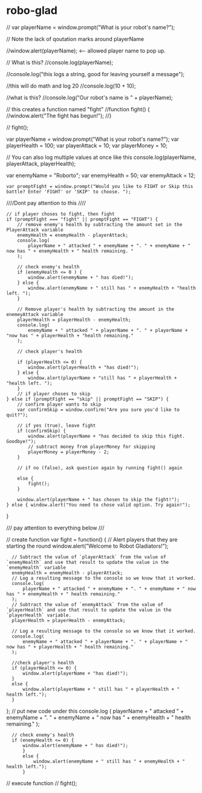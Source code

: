 # robo-glad




// var playerName = window.prompt("What is your robot's name?");

// Note the lack of qoutation marks around playerName

//window.alert(playerName); <-- allowed player name to pop up.

// What is this?
//console.log(playerName);

//console.log("this logs a string, good for leaving yourself a message");

//this will do math and log 20
//console.log(10 + 10);

//what is this?
//console.log("Our robot's name is " + playerName);

// this creates a function named "fight"
//function fight() {
    //window.alert("The fight has begun!");
  //}

  // fight();


  var playerName = window.prompt("What is your robot's name?");
  var playerHealth = 100;
  var playerAttack = 10;
  var playerMoney = 10;

  // You can also log multiple values at once like this
  console.log(playerName, playerAttack, playerHealth);

  var enemyName = "Roborto";
  var enemyHealth = 50;
  var enemyAttack = 12;


    var promptFight = window.prompt("Would you like to FIGHT or Skip this battle? Enter 'FIGHT' or 'SKIP' to choose. ");

////Dont pay attention to this ////

    // if player choses to fight, then fight
    if (promptFight === "fight" || promptFight == "FIGHT") {
        // remove enemy's health by subtracting the amount set in the PlayerAttack variable
        enemyHealth = enemyHealth - playerAttack;
        console.log(
            playerName + " attacked " + enemyName + ". " + enemyName + " now has " + enemyHealth + " health remaining. "
        );
    
        // check enemy's health
        if (enemyHealth <= 0 ) {
            window.alert(enemyName + " has died!");
        } else {
            window.alert(enemyName + " still has " + enemyHealth + "health left. ");
        }

        // Remove player's health by subtracting the amount in the enemeyAttack variable
        playerHealth = playerHealth - enemyHealth;
        console.log(
            enemyName + " attacked " + playerName + ". " + playerName + "now has " + playerHealth + "health remaining."
        );
        
        // check player's health
    
        if (playerHealth <= 0) {
            window.alert(playerHealth + "has died!");
        } else {
            window.alert(playerName + "still has " + playerHealth + "health left. ");
        }
        // if player choses to skip
    } else if (promptFight == "skip" || promptFight == "SKIP") {
        // confirm player wants to skip
        var confirmSkip = window.confirm("Are you sure you'd like to quit?");

        // if yes (true), leave fight
        if (confirmSkip) {
            window.alert(playerName + "has decided to skip this fight. Goodbye!");
            // subtract money from playerMoney for skipping
            playerMoney = playerMoney - 2;
        }

        // if no (false), ask question again by running fight() again

        else {
            fight();
        }

        window.alert(playerName + " has chosen to skip the fight!");
    } else { window.alert("You need to chose valid option. Try again!");
    
}


/// pay attention to everything below ///


// create function
var fight = function() {
    // Alert players that they are starting the round
      window.alert("Welcome to Robot Gladiators!"); 
  
      // Subtract the value of `playerAttack` from the value of `enemyHealth` and use that result to update the value in the `enemyHealth` variable
      enemyHealth = enemyHealth - playerAttack;
      // Log a resulting message to the console so we know that it worked.
      console.log(
          playerName + " attacked " + enemyName + ". " + enemyName + " now has " + enemyHealth + " health remaining."
      );
      // Subtract the value of `enemyAttack` from the value of `playerHealth` and use that result to update the value in the `playerHealth` variable.
      playerHealth = playerHealth - enemyAttack;
  
      // Log a resulting message to the console so we know that it worked.
      console.log(
          enemyName + " attacked " + playerName + ". " + playerName + " now has " + playerHealth + " health remaining." 
      );
  
      //check player's health
      if (playerHealth <= 0) {
          window.alert(playerName + "has died!");
      }
      else {
          window.alert(playerName + " still has " + playerHealth + " health left.");
      }
  };
      // put new code under this 
      console.log (
          playerName + " attacked " + enemyName + ". " + enemyName + " now has " + enemyHealth + " health remaining."
      );
      
  
      // check enemy's health
      if (enemyHealth <= 0) {
          window.alert(enemyName + " has died!");
          }
          else {
              window.alert(enemyName + " still has " + enemyHealth + " health left.");
          }
  
  // execute function
  //  fight();